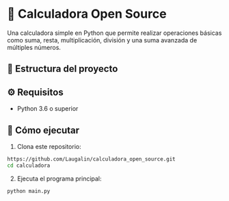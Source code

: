 # 🧮 Calculadora Open Source

Una calculadora simple en Python que permite realizar operaciones básicas como suma, resta, multiplicación, división y una suma avanzada de múltiples números.

## 📁 Estructura del proyecto

## ⚙️ Requisitos

- Python 3.6 o superior

## 🚀 Cómo ejecutar

1. Clona este repositorio:

```bash
https://github.com/Laugalin/calculadora_open_source.git
cd calculadora
```
2. Ejecuta el programa principal:

```bash
python main.py
```

